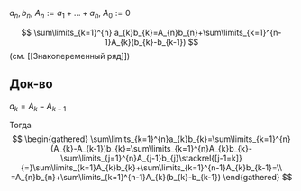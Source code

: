 $a_{n}, b_{n}$, $A_{n}:= a_{1}+\dots+a_{n},\ A_{0}:=0$

$$
\sum\limits_{k=1}^{n} a_{k}b_{k}=A_{n}b_{n}+\sum\limits_{k=1}^{n-1}A_{k}(b_{k}-b_{k-1})
$$
(см. [[Знакопеременный ряд]])
## Док-во

$a_{k}=A_{k}-A_{k-1}$

Тогда
$$
\begin{gathered}
\sum\limits_{k=1}^{n}a_{k}b_{k}=\sum\limits_{k=1}^{n}(A_{k}-A_{k-1})b_{k}=\sum\limits_{k=1}^{n}A_{k}b_{k}-\sum\limits_{j=1}^{n}A_{j-1}b_{j}\stackrel{[j-1=k]}{=}\sum\limits_{k=1}A_{k}b_{k}+\sum\limits_{k=1}^{n-1}A_{k}b_{k-1}=\\
=A_{n}b_{n}+\sum\limits_{k=1}^{n-1}A_{k}(b_{k}-b_{k-1})
\end{gathered}
$$
